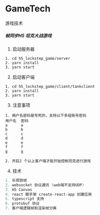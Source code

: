 # GameTech
游戏技术

##### 帧同步H5 坦克大战游戏

1. 启动服务器
```
1. cd h5_lockstep_game/server
2. yarn install
3. yarn start
```

2. 启动客户端
```
1. cd h5_lockstep_game/client/tankclient
2. yarn install
3. yarn start
```

3. 注意事项
```
1. 用户名密码是写死的，支持以下多组账号密码
用户名  密码
a      a
b      b
c      c
d      d
e      e
f      f
g      g

2. 开启2 个以上客户端才能开始控制坦克进行游戏
```

4. 技术
``` c++
1. 乐观锁帧
2. websocket 协议通讯 (web端不支持UDP)
3. H5 Canvas
4. react 脚手架 create-react-app 创建应用
5. typescript 支持
6. protobuf 协议
7. 客户端逻辑帧和渲染帧分离
```
